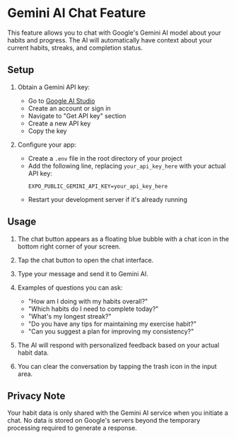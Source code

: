 # Gemini AI Chat Feature

This feature allows you to chat with Google's Gemini AI model about your habits and progress. The AI will automatically have context about your current habits, streaks, and completion status.

## Setup

1. Obtain a Gemini API key:
   - Go to [Google AI Studio](https://aistudio.google.com/)
   - Create an account or sign in
   - Navigate to "Get API key" section
   - Create a new API key
   - Copy the key

2. Configure your app:
   - Create a `.env` file in the root directory of your project
   - Add the following line, replacing `your_api_key_here` with your actual API key:
     ```
     EXPO_PUBLIC_GEMINI_API_KEY=your_api_key_here
     ```
   - Restart your development server if it's already running

## Usage

1. The chat button appears as a floating blue bubble with a chat icon in the bottom right corner of your screen.

2. Tap the chat button to open the chat interface.

3. Type your message and send it to Gemini AI.

4. Examples of questions you can ask:
   - "How am I doing with my habits overall?"
   - "Which habits do I need to complete today?"
   - "What's my longest streak?"
   - "Do you have any tips for maintaining my exercise habit?"
   - "Can you suggest a plan for improving my consistency?"

5. The AI will respond with personalized feedback based on your actual habit data.

6. You can clear the conversation by tapping the trash icon in the input area.

## Privacy Note

Your habit data is only shared with the Gemini AI service when you initiate a chat. No data is stored on Google's servers beyond the temporary processing required to generate a response. 